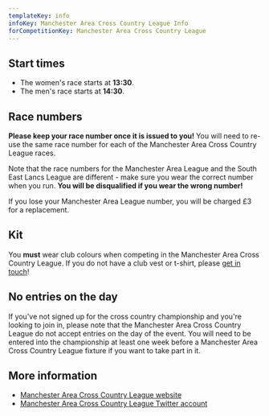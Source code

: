 ```yaml
---
templateKey: info
infoKey: Manchester Area Cross Country League Info
forCompetitionKey: Manchester Area Cross Country League
---
```

## Start times

* The women's race starts at **13:30**.
* The men's race starts at **14:30**.

## Race numbers

**Please keep your race number once it is issued to you!** You will need to re-use the same race number for each of the Manchester Area Cross Country League races.

Note that the race numbers for the Manchester Area League and the South East Lancs League are different - make sure you wear the correct number when you run. **You will be disqualified if you wear the wrong number!**

If you lose your Manchester Area League number, you will be charged £3 for a replacement.

## Kit

You **must** wear club colours when competing in the Manchester Area Cross Country League. If you do not have a club vest or t-shirt, please [get in touch](/contact)!

## No entries on the day

If you've not signed up for the cross country championship and you're looking to join in, please note that the Manchester Area Cross Country League do not accept entries on the day of the event. You will need to be entered into the championship at least one week before a Manchester Area Cross Country League fixture if you want to take part in it.

## More information

* [Manchester Area Cross Country League website](http://maccl.co.uk)
* [Manchester Area Cross Country League Twitter account](https://twitter.com/ManAreaXC)
